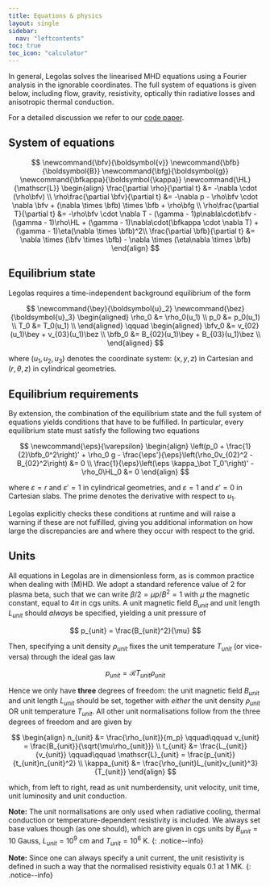 ```yaml
---
title: Equations & physics
layout: single
sidebar:
  nav: "leftcontents"
toc: true
toc_icon: "calculator"
---
```


In general, Legolas solves the linearised MHD equations using a Fourier analysis in the ignorable
coordinates. The full system of equations is given below, including flow, gravity, resistivity,
optically thin radiative losses and anisotropic thermal conduction.

For a detailed discussion we refer to our [code paper]("https://arxiv.org").

## System of equations

$$
\newcommand{\bfv}{\boldsymbol{v}}
\newcommand{\bfb}{\boldsymbol{B}}
\newcommand{\bfg}{\boldsymbol{g}}
\newcommand{\bfkappa}{\boldsymbol{\kappa}}
\newcommand{\HL}{\mathscr{L}}
\begin{align}
	\frac{\partial \rho}{\partial t} &= -\nabla \cdot (\rho\bfv) \\
	\rho\frac{\partial \bfv}{\partial t} &= -\nabla p - \rho\bfv \cdot \nabla \bfv + (\nabla \times \bfb) \times \bfb + \rho\bfg	\\
	\rho\frac{\partial T}{\partial t} &= -\rho\bfv \cdot \nabla T - (\gamma - 1)p\nabla\cdot\bfv - (\gamma - 1)\rho\HL + (\gamma - 1)\nabla\cdot(\bfkappa \cdot \nabla T) + (\gamma - 1)\eta(\nabla \times \bfb)^2\\
	\frac{\partial \bfb}{\partial t} &= \nabla \times (\bfv \times \bfb) - \nabla \times (\eta\nabla \times \bfb)
\end{align}
$$

## Equilibrium state
Legolas requires a time-independent background equilibrium of the form

$$
\newcommand{\bey}{\boldsymbol{u}_2}
\newcommand{\bez}{\boldsymbol{u}_3}
\begin{aligned}
    \rho_0 &= \rho_0(u_1)		\\
    p_0 &= p_0(u_1) 			\\
    T_0 &= T_0(u_1) 			\\
\end{aligned}
\qquad
\begin{aligned}
    \bfv_0 &= v_{02}(u_1)\bey + v_{03}(u_1)\bez	\\
    \bfb_0 &= B_{02}(u_1)\bey + B_{03}(u_1)\bez \\
\end{aligned}
$$

where $(u_1, u_2, u_3)$ denotes the coordinate system: $(x, y, z)$ in Cartesian and $(r, \theta, z)$ in cylindrical
geometries.

## Equilibrium requirements
By extension, the combination of the equilibrium state and the full system of equations yields conditions that have
to be fulfilled. In particular, every equilibrium state must satisfy the following two equations

$$
\newcommand{\eps}{\varepsilon}
\begin{align}
	\left(p_0 + \frac{1}{2}\bfb_0^2\right)' + \rho_0 g - \frac{\eps'}{\eps}\left(\rho_0v_{02}^2 - B_{02}^2\right) &= 0 \\
	\frac{1}{\eps}\left(\eps \kappa_\bot T_0'\right)' - \rho_0\HL_0 &= 0 
\end{align}
$$

where $\varepsilon = r$ and $\varepsilon' = 1$ in cylindrical geometries, and $\varepsilon = 1$ and $\varepsilon' = 0$
in Cartesian slabs. The prime denotes the derivative with respect to $u_1$.
 
Legolas explicitly checks these conditions at runtime and will raise a warning if these are not fulfilled, 
giving you additional information on how large the discrepancies are and where they occur with respect to the grid.

## Units
All equations in Legolas are in dimensionless form, as is common practice when dealing with (M)HD.
We adopt a standard reference value of 2 for plasma beta, such that we can write $\beta/2 = \mu p / B^2 = 1$ with
$\mu$ the magnetic constant, equal to $4\pi$ in cgs units.
A unit magnetic field $B_{unit}$ and unit length $L_{unit}$ should _always_ be specified, yielding a unit pressure of

$$
p_{unit} = \frac{B_{unit}^2}{\mu}
$$ 

Then, specifying a unit density $\rho_{unit}$ fixes the unit temperature $T_{unit}$ (or vice-versa) 
through the ideal gas law

$$ 
p_{unit} = \mathcal{R}T_{unit}\rho_{unit}
$$ 

Hence we only have **three** degrees of freedom: the unit magnetic field $B_{unit}$ and unit length $L_{unit}$ 
should be set, together with _either_ the unit density $\rho_{unit}$ OR unit temperature $T_{unit}$.
All other unit normalisations follow from the three degrees of freedom and are given by

$$
\begin{align}
    n_{unit} &= \frac{\rho_{unit}}{m_p} \qquad\qquad v_{unit} = \frac{B_{unit}}{\sqrt{\mu\rho_{unit}}}    \\
    t_{unit} &= \frac{L_{unit}}{v_{unit}} \qquad\qquad    \mathscr{L}_{unit} = \frac{p_{unit}}{t_{unit}n_{unit}^2}    \\
    \kappa_{unit} &= \frac{\rho_{unit}L_{unit}v_{unit}^3}{T_{unit}}
\end{align}
$$

which, from left to right, read as unit numberdensity, unit velocity, unit time, unit luminosity and unit
conduction.

**Note:** The unit normalisations are only used when radiative cooling, thermal conduction or temperature-dependent
resistivity is included. We always set base values though (as one should), which are given in cgs units by
$B_{unit} = 10$ Gauss, $L_{unit} = 10^9$ cm and $T_{unit} = 10^6$ K.
{: .notice--info}

**Note:** Since one can always specify a unit current, the unit resistivity is defined in such a way that the
normalised resistivity equals 0.1 at 1 MK.
{: .notice--info}
